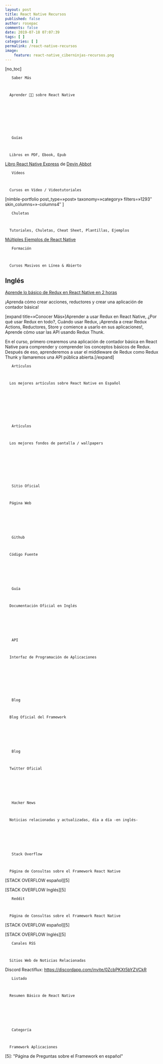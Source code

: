 ```yaml
---
layout: post
title: React Native Recursos
published: false
author: rosepac
comments: false
date: 2019-07-18 07:07:39
tags: [ ]
categories: [ ]
permalink: /react-native-recursos
image:
    feature: react-native_ciberninjas-recursos.png
---
```

[no_toc]


  
    
       Saber Más
    
    
    
      Aprender 👩‍🏫 sobre React Native
    
  





  
    
       Guías
    
    
    
      Libros en PDF, Ebook, Epub
    
  





  



  
    
    
    
    
    
    
    
    
  



  



  

  
[Libro React Native Express][1] de [Devin Abbot][2]


  
    
       Vídeos
    
    
    
      Cursos en Vídeo / Videotutoriales
    
  





  
[nimble-portfolio post\_type=&#187;post&#187; taxonomy=&#187;category&#187; filters=&#187;1293&#8243; skin\_columns=&#187;-columns4&#8243; ]


  
    
       Chuletas
    
    
    
      Tutoriales, Chuletas, Cheat Sheet, Plantillas, Ejemplos
    
  


[Múltiples Ejemplos de React Native][3]




  
    
       Formación
    
    
    
      Cursos Masivos en Línea & Abierto
    
  




## Inglés

[Aprende lo básico de Redux en React Native en 2 horas][4]
  
¡Aprenda cómo crear acciones, reductores y crear una aplicación de contador básica!

[expand title=&#187;Conocer Más&#187;]Aprender a usar Redux en React Native, ¿Por qué usar Redux en todo?, Cuándo usar Redux, ¡Aprenda a crear Redux Actions, Reductores, Store y comience a usarlo en sus aplicaciones!, Aprende cómo usar las API usando Redux Thunk.

En el curso, primero crearemos una aplicación de contador básica en React Native para comprender y comprender los conceptos básicos de Redux. Después de eso, aprenderemos a usar el middleware de Redux como Redux Thunk y llamaremos una API pública abierta.[/expand]




  
    
       Artículos
    
    
    
      Los mejores artículos sobre React Native en Español
    
  





  
    
       Artículos
    
    
    
      Los mejores fondos de pantalla / wallpapers
    
  





  
    
       Sitio Oficial
    
    
    
      Página Web
    
  



  
    
       Github
    
    
    
      Código Fuente
    
  



  
    
       Guía
    
    
    
      Documentación Oficial en Inglés
    
  



  
    
       API
    
    
    
      Interfaz de Programación de Aplicaciones
    
  





  
    
       Blog
    
    
    
      Blog Oficial del Framework
    
  



  
    
       Blog
    
    
    
      Twitter Oficial
    
  



  
    
       Hacker News
    
    
    
      Noticias relacionadas y actualizadas, día a día -en inglés-
    
  



  
    
       Stack Overflow
    
    
    
      Página de Consultas sobre el Framework React Native
    
  


[STACK OVERFLOW español][5]
  
[STACK OVERFLOW Inglés][5]


  
    
       Reddit
    
    
    
      Página de Consultas sobre el Framework React Native
    
  


[STACK OVERFLOW español][5]
  
[STACK OVERFLOW Inglés][5]


  
    
       Canales RSS
    
    
    
      Sitios Web de Noticias Relacionadas
    
  


Discord Reactiflux: https://discordapp.com/invite/0ZcbPKXt5bYZVCkR




  
    
       Listado
    
    
    
      Resumen Básico de React Native
    
  



  
    
       Categoría
    
    
    
      Framework Aplicaciones
    
  


 [1]: http://www.reactnativeexpress.com "React Native Express"
 [2]: https://ciberninjas.com/etiqueta-catalogo/devin-abbott "Devin Abbot es el desarrollador escritor de libros de React Native más importantes"
 [3]: https://necolas.github.io/react-native-web/examples "Ejemplos de todos los componentes que se usan en React Native 0.5"
 [4]: https://www.udemy.com/learn-redux-in-react-native-in-less-than-2-hours "Aprende lo básico de Redux en React Native en 2 horas"
 [5]:  "Página de Preguntas sobre el Framework en español"